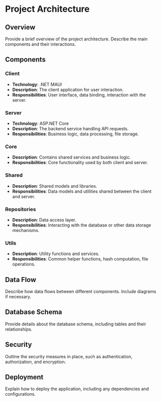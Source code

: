 # Project Architecture

## Overview
Provide a brief overview of the project architecture. Describe the main components and their interactions.

## Components

### Client
- **Technology**: .NET MAUI
- **Description**: The client application for user interaction.
- **Responsibilities**: User interface, data binding, interaction with the server.

### Server
- **Technology**: ASP.NET Core
- **Description**: The backend service handling API requests.
- **Responsibilities**: Business logic, data processing, file storage.

### Core
- **Description**: Contains shared services and business logic.
- **Responsibilities**: Core functionality used by both client and server.

### Shared
- **Description**: Shared models and libraries.
- **Responsibilities**: Data models and utilities shared between the client and server.

### Repositories
- **Description**: Data access layer.
- **Responsibilities**: Interacting with the database or other data storage mechanisms.

### Utils
- **Description**: Utility functions and services.
- **Responsibilities**: Common helper functions, hash computation, file operations.

## Data Flow
Describe how data flows between different components. Include diagrams if necessary.

## Database Schema
Provide details about the database schema, including tables and their relationships.

## Security
Outline the security measures in place, such as authentication, authorization, and encryption.

## Deployment
Explain how to deploy the application, including any dependencies and configurations.
